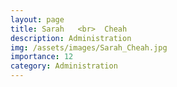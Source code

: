 ```yaml
---
layout: page
title: Sarah   <br>  Cheah
description: Administration
img: /assets/images/Sarah_Cheah.jpg
importance: 12
category: Administration
---
```


